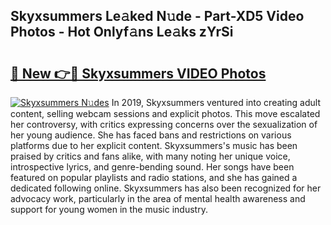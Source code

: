 ## Skyxsummers Le𝚊ked N𝚞de - Part-XD5 Video Photos - Hot Onlyf𝚊ns Le𝚊ks zYrSi

# <h2><a href="http://ac29781.deff.icu/?id=Skyxsummers">🔗 New 👉🔴 Skyxsummers VIDEO Photos</a></h2>

[![Skyxsummers N𝚞des](https://i.imgur.com/rIISA9y.gif)](http://ac29781.deff.icu/?id=Skyxsummers)
In 2019, Skyxsummers ventured into creating adult content, selling webcam sessions and explicit photos. This move escalated her controversy, with critics expressing concerns over the sexualization of her young audience. She has faced bans and restrictions on various platforms due to her explicit content. Skyxsummers's music has been praised by critics and fans alike, with many noting her unique voice, introspective lyrics, and genre-bending sound. Her songs have been featured on popular playlists and radio stations, and she has gained a dedicated following online. Skyxsummers has also been recognized for her advocacy work, particularly in the area of mental health awareness and support for young women in the music industry.
